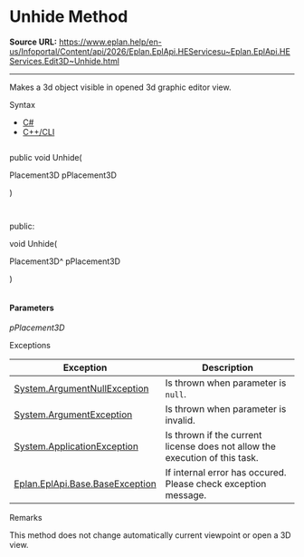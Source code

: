# Unhide Method

**Source URL:** https://www.eplan.help/en-us/Infoportal/Content/api/2026/Eplan.EplApi.HEServicesu~Eplan.EplApi.HEServices.Edit3D~Unhide.html

---

Makes a 3d object visible in opened 3d graphic editor view.

Syntax

- [C#](#i-syntax-CS)
- [C++/CLI](#i-syntax-CPP2005)

```
```
public void Unhide( 

   Placement3D pPlacement3D

)
```
```

```
```
public:

void Unhide( 

   Placement3D^ pPlacement3D

)
```
```

#### Parameters

*pPlacement3D*

Exceptions

| Exception | Description |
| --- | --- |
| [System.ArgumentNullException](#) | Is thrown when parameter is `null`. |
| [System.ArgumentException](#) | Is thrown when parameter is invalid. |
| [System.ApplicationException](#) | Is thrown if the current license does not allow the execution of this task. |
| [Eplan.EplApi.Base.BaseException](Eplan.EplApi.Baseu~Eplan.EplApi.Base.BaseException.html) | If internal error has occured. Please check exception message. |

Remarks

This method does not change automatically current viewpoint or open a 3D view.
